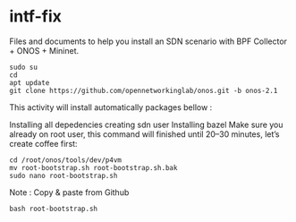 # intf-fix
Files and documents to help you install an SDN scenario with BPF Collector + ONOS + Mininet.

```shell
sudo su
cd
apt update
git clone https://github.com/opennetworkinglab/onos.git -b onos-2.1
```

This activity will install automatically packages bellow :

Installing all depedencies
creating sdn user
Installing bazel
Make sure you already on root user, this command will finished until 20–30 minutes, let’s create coffee first:

```shell
cd /root/onos/tools/dev/p4vm
mv root-bootstrap.sh root-bootstrap.sh.bak 
sudo nano root-bootstrap.sh
```
Note : Copy & paste from Github
```shel
bash root-bootstrap.sh
```